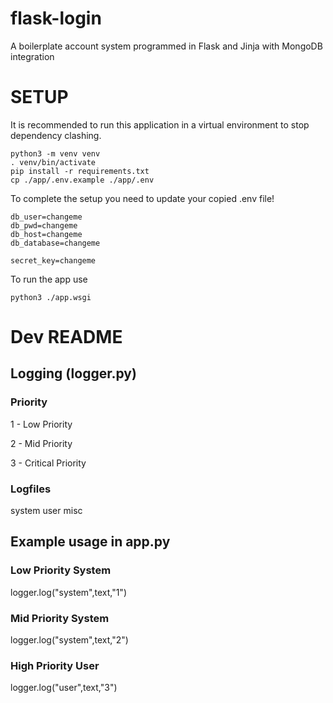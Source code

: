 # flask-login
A boilerplate account system programmed in Flask and Jinja with MongoDB integration


# SETUP

It is recommended to run this application in a virtual environment to stop dependency clashing.

```
python3 -m venv venv
. venv/bin/activate
pip install -r requirements.txt
cp ./app/.env.example ./app/.env  
```

To complete the setup you need to update your copied .env file!

```
db_user=changeme
db_pwd=changeme
db_host=changeme
db_database=changeme

secret_key=changeme
```

To run the app use
```
python3 ./app.wsgi
```
# Dev README

## Logging (logger.py) 

### Priority
  
  1 - Low Priority
  
  2 - Mid Priority
  
  3 - Critical Priority

### Logfiles
   system
   user
   misc

## Example usage in app.py

### Low Priority System
   
   logger.log("system",text,"1")

### Mid Priority System
   
   logger.log("system",text,"2")

### High Priority User
   
   logger.log("user",text,"3")
